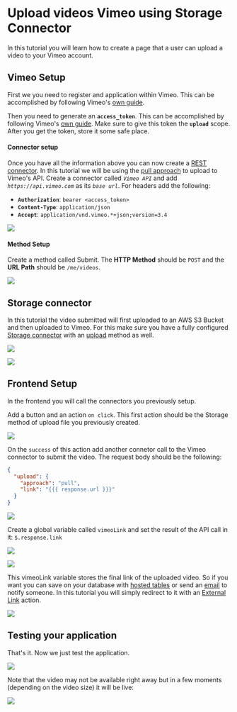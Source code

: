 # Upload videos Vimeo using Storage Connector

In this tutorial you will learn how to create a page that a user can upload a video to your Vimeo account.

## Vimeo Setup

First we you need to register and application within Vimeo. This can be accomplished by following Vimeo's [own guide](https://developer.vimeo.com/api/guides/start#register-your-app).

Then you need to generate an **`access_token`**. This can be accomplished by following Vimeo's [own guide](https://developer.vimeo.com/api/guides/start#generate-access-token). Make sure to give this token the **`upload`** scope. After you get the token, store it some safe place.

#### Connector setup

Once you have all the information above you can now create a [REST connector](../../docs/back-end/connectors/restful-api.md).  In this tutorial we will be using the [pull approach](https://developer.vimeo.com/api/upload/videos#pull-approach) to upload to Vimeo's API. Create a connector called _`Vimeo API`_ and add  _`https://api.vimeo.com`_ as its _`base url`_. For headers add the following:

* **`Authorization`**: `bearer <access_token>`
* **`Content-Type`**: `application/json`
* **`Accept`**: `application/vnd.vimeo.*+json;version=3.4`

![](<../../.gitbook/assets/image (58) (1) (1).png>)

#### Method Setup

Create a method called Submit. The **HTTP Method** should be `POST` and the **URL Path** should be `/me/videos`.

![](<../../.gitbook/assets/image (56) (1) (1).png>)

## Storage connector

In this tutorial the video submitted will first uploaded to an AWS S3 Bucket and then uploaded to Vimeo. For this make sure you have a fully configured [Storage connector](../../docs/back-end/connectors/storage.md) with an [upload](../../docs/back-end/connectors/storage.md#upload) method as well.

![](<../../.gitbook/assets/image (62) (1) (1) (1).png>)

![](<../../.gitbook/assets/image (60) (1) (1) (1).png>)

## Frontend Setup

In the frontend you will call the connectors you previously setup.

Add a button and an action `on click`. This first action should be the Storage method of upload file you previously created.

![](<../../.gitbook/assets/image (65) (1) (1).png>)

On the `success` of this action add another connetor call to the Vimeo connector to submit the video. The request body should be the following:

```json
{
  "upload": {
    "approach": "pull",
    "link": "{{{ response.url }}}"
  }
}
```

![](<../../.gitbook/assets/image (59) (1) (1) (1) (1).png>)

Create a global variable called `vimeoLink` and set the result of the API call in it: `$.response.link`

![](<../../.gitbook/assets/image (47) (1) (1).png>)

![](<../../.gitbook/assets/image (51) (1) (1).png>)

This vimeoLink variable stores the final link of the uploaded video. So if you want you can save on your database with [hosted tables](../../docs/front-end/actions/hosted-tables.md) or send an [email](../../docs/back-end/connectors/e-mail.md) to notify someone. In this tutorial you will simply redirect to it with an [External Link](../../docs/front-end/actions/external-link.md) action.

![](<../../.gitbook/assets/image (66) (1) (1) (1).png>)

## Testing your application

That's it. Now we just test the application.

![](../../.gitbook/assets/vimeo.gif)

Note that the video may not be available right away but in a few moments (depending on the video size) it will be live:

![](<../../.gitbook/assets/image (63) (1) (1) (1).png>)
